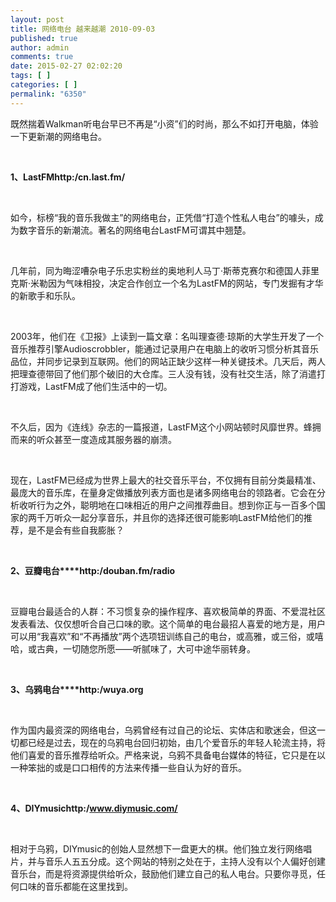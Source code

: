 ```yaml
---
layout: post
title: 网络电台 越来越潮 2010-09-03
published: true
author: admin
comments: true
date: 2015-02-27 02:02:20
tags: [ ]
categories: [ ]
permalink: "6350"
---
```


  


既然揣着Walkman听电台早已不再是“小资”们的时尚，那么不如打开电脑，体验一下更新潮的网络电台。

&nbsp;

**1、LastFMhttp:/cn.last.fm/**

&nbsp;

如今，标榜“我的音乐我做主”的网络电台，正凭借“打造个性私人电台”的噱头，成为数字音乐的新潮流。著名的网络电台LastFM可谓其中翘楚。

&nbsp;

几年前，同为晦涩嘈杂电子乐忠实粉丝的奥地利人马丁·斯蒂克赛尔和德国人菲里克斯·米勒因为气味相投，决定合作创立一个名为LastFM的网站，专门发掘有才华的新歌手和乐队。

&nbsp;

2003年，他们在《卫报》上读到一篇文章：名叫理查德·琼斯的大学生开发了一个音乐推荐引擎Audioscrobbler，能通过记录用户在电脑上的收听习惯分析其音乐品位，并同步记录到互联网。他们的网站正缺少这样一种关键技术。几天后，两人把理查德带回了他们那个破旧的大仓库。三人没有钱，没有社交生活，除了消遣打打游戏，LastFM成了他们生活中的一切。

&nbsp;

不久后，因为《连线》杂志的一篇报道，LastFM这个小网站顿时风靡世界。蜂拥而来的听众甚至一度造成其服务器的崩溃。

&nbsp;

现在，LastFM已经成为世界上最大的社交音乐平台，不仅拥有目前分类最精准、最庞大的音乐库，在量身定做播放列表方面也是诸多网络电台的领路者。它会在分析收听行为之外，聪明地在口味相近的用户之间推荐曲目。想到你正与一百多个国家的两千万听众一起分享音乐，并且你的选择还很可能影响LastFM给他们的推荐，是不是会有些自我膨胀？

&nbsp;

**2、豆瓣电台****http:/douban.fm/radio**

&nbsp;

豆瓣电台最适合的人群：不习惯复杂的操作程序、喜欢极简单的界面、不爱混社区发表看法、仅仅想听合自己口味的歌。这个简单的电台最招人喜爱的地方是，用户可以用“我喜欢”和“不再播放”两个选项钮训练自己的电台，或高雅，或三俗，或嘻哈，或古典，一切随您所愿——听腻味了，大可中途华丽转身。

&nbsp;

**3、乌鸦电台****http:/wuya.org**

&nbsp;

作为国内最资深的网络电台，乌鸦曾经有过自己的论坛、实体店和歌迷会，但这一切都已经是过去，现在的乌鸦电台回归初始，由几个爱音乐的年轻人轮流主持，将他们喜爱的音乐推荐给听众。严格来说，乌鸦不具备电台媒体的特征，它只是在以一种笨拙的或是口口相传的方法来传播一些自认为好的音乐。

&nbsp;

**4、DIYmusichttp:/www.diymusic.com/**

&nbsp;

相对于乌鸦，DIYmusic的创始人显然想下一盘更大的棋。他们独立发行网络唱片，并与音乐人五五分成。这个网站的特别之处在于，主持人没有以个人偏好创建音乐台，而是将资源提供给听众，鼓励他们建立自己的私人电台。只要你寻觅，任何口味的音乐都能在这里找到。